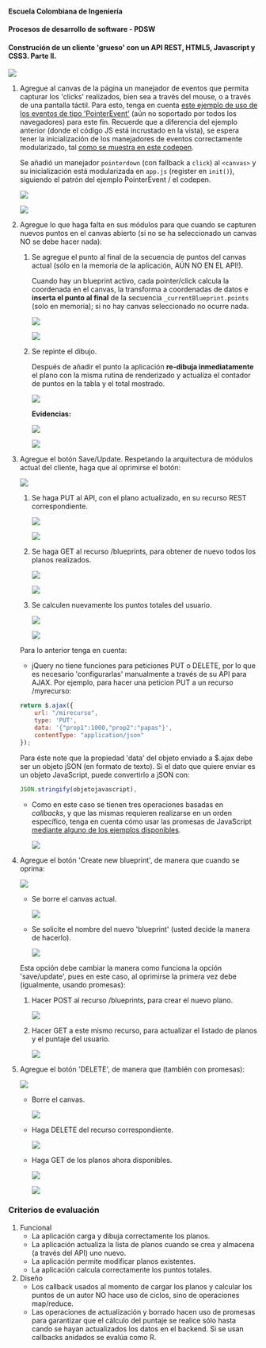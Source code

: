 #### Escuela Colombiana de Ingeniería
#### Procesos de desarrollo de software - PDSW
#### Construción de un cliente 'grueso' con un API REST, HTML5, Javascript y CSS3. Parte II.



![](img/mock2.png)

1. Agregue al canvas de la página un manejador de eventos que permita capturar los 'clicks' realizados, bien sea a través del mouse, o a través de una pantalla táctil. Para esto, tenga en cuenta [este ejemplo de uso de los eventos de tipo 'PointerEvent'](https://mobiforge.com/design-development/html5-pointer-events-api-combining-touch-mouse-and-pen) (aún no soportado por todos los navegadores) para este fin. Recuerde que a diferencia del ejemplo anterior (donde el código JS está incrustado en la vista), se espera tener la inicialización de los manejadores de eventos correctamente modularizado, tal [como se muestra en este codepen](https://codepen.io/hcadavid/pen/BwWbrw).

   	Se añadió un manejador ``pointerdown`` (con fallback a ``click``) al ``<canvas>`` y su inicialización está modularizada en ``app.js`` (register en ``init()``), siguiendo el patrón del ejemplo PointerEvent / el codepen.

	![](img/imagen0.png)

    ![](img/imagen4.png)
    
3. Agregue lo que haga falta en sus módulos para que cuando se capturen nuevos puntos en el canvas abierto (si no se ha seleccionado un canvas NO se debe hacer nada):
	1. Se agregue el punto al final de la secuencia de puntos del canvas actual (sólo en la memoria de la aplicación, AÚN NO EN EL API!).

 		Cuando hay un blueprint activo, cada pointer/click calcula la coordenada en el canvas, la transforma a coordenadas de datos e **inserta el punto al final** de la secuencia ``_currentBlueprint.points`` (solo en memoria); si no hay canvas seleccionado no ocurre nada.

		![](img/imagen3.png)

		![](img/imagen2.png)
    		
	2. Se repinte el dibujo.

    	Después de añadir el punto la aplicación **re-dibuja inmediatamente** el plano con la misma rutina de renderizado y actualiza el contador de puntos en la tabla y el total mostrado.

    	![](img/imagen5.png)

		**Evidencias:**

	    ![](img/prueba1.png)

	    ![](img/prueba2.png)
   
4. Agregue el botón Save/Update. Respetando la arquitectura de módulos actual del cliente, haga que al oprimirse el botón:

   ![](img/foto1.png)	

	1. Se haga PUT al API, con el plano actualizado, en su recurso REST correspondiente.

   		![](img/foto2.png)

   		![](img/foto3.png)
	
   2. Se haga GET al recurso /blueprints, para obtener de nuevo todos los planos realizados.

	   ![](img/foto5.png)

   	   ![](img/foto6.png)

   3. Se calculen nuevamente los puntos totales del usuario.

   		![](img/foto7.png)

		![](img/foto8.png)

    Para lo anterior tenga en cuenta:

    * jQuery no tiene funciones para peticiones PUT o DELETE, por lo que es necesario 'configurarlas' manualmente a través de su API para AJAX. Por ejemplo, para hacer una peticion PUT a un recurso /myrecurso:

    ```javascript
    return $.ajax({
        url: "/mirecurso",
        type: 'PUT',
        data: '{"prop1":1000,"prop2":"papas"}',
        contentType: "application/json"
    });
    
    ```
    Para éste note que la propiedad 'data' del objeto enviado a $.ajax debe ser un objeto jSON (en formato de texto). Si el dato que quiere enviar es un objeto JavaScript, puede convertirlo a jSON con: 
	
    ```javascript
    JSON.stringify(objetojavascript),
    ```
    * Como en este caso se tienen tres operaciones basadas en _callbacks_, y que las mismas requieren realizarse en un orden específico, tenga en cuenta cómo usar las promesas de JavaScript [mediante alguno de los ejemplos disponibles](http://codepen.io/hcadavid/pen/jrwdgK).

		![](img/foto4.png)

5. Agregue el botón 'Create new blueprint', de manera que cuando se oprima: 

   ![](img/foto9.png)
	
	* Se borre el canvas actual.

		![](img/foto12.png)

	* Se solicite el nombre del nuevo 'blueprint' (usted decide la manera de hacerlo).

   		![](img/foto10.png)

	Esta opción debe cambiar la manera como funciona la opción 'save/update', pues en este caso, al oprimirse la primera vez debe (igualmente, usando promesas):

	1. Hacer POST al recurso /blueprints, para crear el nuevo plano.

   		![](img/foto11.png)

    2. Hacer GET a este mismo recurso, para actualizar el listado de planos y el puntaje del usuario.

   		![](img/foto13.png)

6. Agregue el botón 'DELETE', de manera que (también con promesas):

   ![](img/foto14.png)

	* Borre el canvas.

       ![](img/foto15.png)

	* Haga DELETE del recurso correspondiente.

	  ![](img/foto16.png)

	* Haga GET de los planos ahora disponibles.

	  ![](img/foto17.png)

	  ![](img/foto18.png)

### Criterios de evaluación

1. Funcional
	* La aplicación carga y dibuja correctamente los planos.
	* La aplicación actualiza la lista de planos cuando se crea y almacena (a través del API) uno nuevo.
	* La aplicación permite modificar planos existentes.
	* La aplicación calcula correctamente los puntos totales.
2. Diseño
	* Los callback usados al momento de cargar los planos y calcular los puntos de un autor NO hace uso de ciclos, sino de operaciones map/reduce.
	* Las operaciones de actualización y borrado hacen uso de promesas para garantizar que el cálculo del puntaje se realice sólo hasta cando se hayan actualizados los datos en el backend. Si se usan callbacks anidados se evalúa como R.
	
